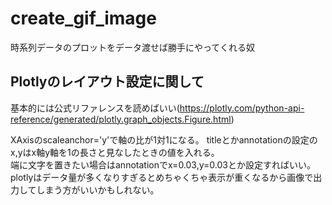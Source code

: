 # create_gif_image
時系列データのプロットをデータ渡せば勝手にやってくれる奴

## Plotlyのレイアウト設定に関して
基本的には公式リファレンスを読めばいい(https://plotly.com/python-api-reference/generated/plotly.graph_objects.Figure.html)

XAxisのscaleanchor='y'で軸の比が1対1になる。 
titleとかannotationの設定のx,yはx軸y軸を1の長さと見なしたときの値を入れる。   
端に文字を置きたい場合はannotationでx=0.03,y=0.03とか設定すればいい。  
plotlyはデータ量が多くなりすぎるとめちゃくちゃ表示が重くなるから画像で出力してしまう方がいいかもしれない。  

